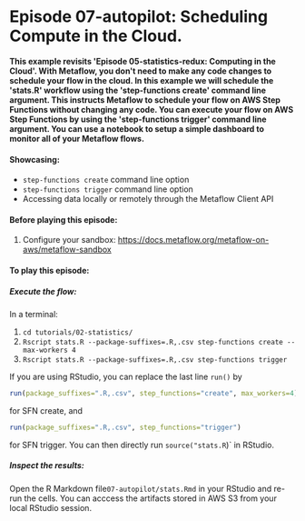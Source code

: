 # Episode 07-autopilot: Scheduling Compute in the Cloud.

**This example revisits 'Episode 05-statistics-redux: Computing in the Cloud'. 
With Metaflow, you don't need to make any code changes to schedule your flow
in the cloud. In this example we will schedule the 'stats.R' workflow
using the 'step-functions create' command line argument. This instructs 
Metaflow to schedule your flow on AWS Step Functions without changing any code. 
You can execute your flow on AWS Step Functions by using the 
'step-functions trigger' command line argument. You can use a notebook to setup
a simple dashboard to monitor all of your Metaflow flows.**

#### Showcasing:
- `step-functions create` command line option
- `step-functions trigger` command line option
- Accessing data locally or remotely through the Metaflow Client API

#### Before playing this episode:
1. Configure your sandbox: https://docs.metaflow.org/metaflow-on-aws/metaflow-sandbox

#### To play this episode:
##### Execute the flow:
In a terminal:
1. ```cd tutorials/02-statistics/```
2. ```Rscript stats.R --package-suffixes=.R,.csv step-functions create --max-workers 4```
3. ```Rscript stats.R --package-suffixes=.R,.csv step-functions trigger```

If you are using RStudio, you can replace the last line `run()` by 
```R
run(package_suffixes=".R,.csv", step_functions="create", max_workers=4)
```
for SFN create, and 
```R
run(package_suffixes=".R,.csv", step_functions="trigger")
```
for SFN trigger. You can then directly run `source("stats.R`)` in RStudio. 

##### Inspect the results:
Open the R Markdown file```07-autopilot/stats.Rmd``` in your RStudio and re-run the cells. You can acccess
the artifacts stored in AWS S3 from your local RStudio session. 